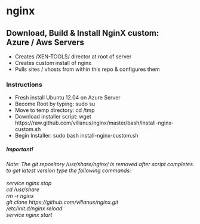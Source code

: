 nginx
=====

<h2>Download, Build & Install NginX custom: <br>Azure / Aws Servers</h2>
<ul>
	<li>Creates /XEN-TOOLS/ director at root of server</li>
	<li>Creates custom install of nginx</li>
	<li>Pulls sites / vhosts from within this repo & configures them</li>
</ul>

<h3>Instructions</h3>
<ul>
	<li>Fresh install Ubuntu 12.04 on Azure Server</li>
	<li>Become Root by typing: sudo su </li>
	<li>Move to temp directory: cd /tmp </li>
	<li>Download installer script: wget https://raw.github.com/villanus/nginx/master/bash/install-nginx-custom.sh</li>
	<li>Begin Installer: sudo bash install-nginx-custom.sh</li>
</ul>

<h5>Important!</h5>
<i>Note: The git repository /usr/share/nginx/ is removed after script completes.<br>
to get latest version type the following commands:<br><br>
service nginx stop<br>
cd /usr/share<br>
rm -r nginx<br>
git clone https://github.com/villanus/nginx.git<br>
/etc/init.d/nginx reload<br>
service nginx start<br>
</i>